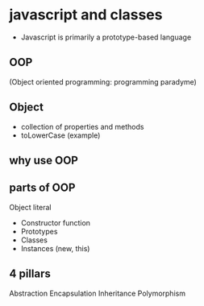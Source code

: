 # javascript and classes 
- Javascript is primarily a prototype-based language 

## OOP 
(Object oriented programming: programming paradyme)

## Object
- collection of properties and methods
- toLowerCase (example)

## why use OOP

## parts of OOP
Object literal

- Constructor function
- Prototypes
- Classes
- Instances (new, this)

## 4 pillars
Abstraction Encapsulation Inheritance Polymorphism





